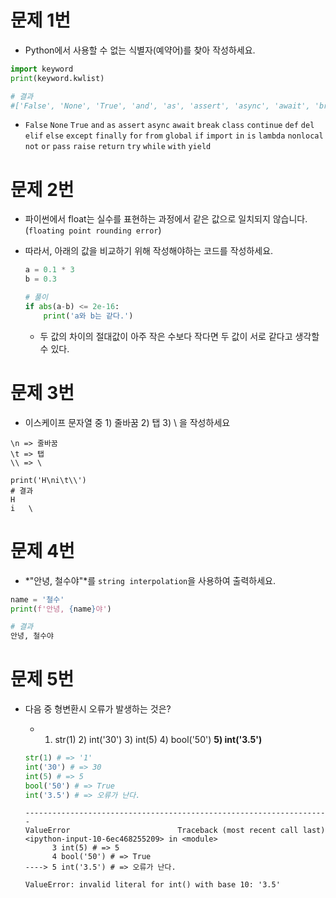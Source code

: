 # 문제 1번

* Python에서 사용할 수 없는 식별자(예약어)를 찾아 작성하세요.

```python
import keyword
print(keyword.kwlist)

# 결과
#['False', 'None', 'True', 'and', 'as', 'assert', 'async', 'await', 'break', 'class', 'continue', 'def', 'del', 'elif', 'else', 'except', 'finally', 'for', 'from', 'global', 'if', 'import', 'in', 'is', 'lambda', 'nonlocal', 'not', 'or', 'pass', 'raise', 'return', 'try', 'while', 'with', 'yield']
```

* `False` `None` `True` `and` `as` `assert` `async` `await` `break` `class` `continue` `def` `del` `elif` `else` `except` `finally` `for` `from` `global` `if` `import` `in` `is` `lambda` `nonlocal` `not` `or` `pass` `raise` `return` `try` `while` `with` `yield`

# 문제 2번

* 파이썬에서 float는 실수를 표현하는 과정에서 같은 값으로 일치되지 않습니다. (`floating point rounding error`)

* 따라서, 아래의 값을 비교하기 위해 작성해야하는 코드를 작성하세요.

  ```python
  a = 0.1 * 3
  b = 0.3
  
  # 풀이
  if abs(a-b) <= 2e-16:
      print('a와 b는 같다.')
  ```

  * 두 값의 차이의 절대값이 아주 작은 수보다 작다면 두 값이 서로 같다고 생각할 수 있다.



# 문제 3번

* 이스케이프 문자열 중 1) 줄바꿈 2) 탭 3) \ 을 작성하세요

```
\n => 줄바꿈
\t => 탭
\\ => \

print('H\ni\t\\')
# 결과
H
i	\
```



#  문제 4번

* *"안녕, 철수야"*를 `string interpolation`을 사용하여 출력하세요.

```python
name = '철수'
print(f'안녕, {name}야')

# 결과
안녕, 철수야
```



# 문제 5번

* 다음 중 형변환시 오류가 발생하는 것은?

  * 1) str(1)	2) int('30')	3) int(5)	4) bool('50')	**5) int('3.5')**

  ```python
  str(1) # => '1'
  int('30') # => 30
  int(5) # => 5
  bool('50') # => True
  int('3.5') # => 오류가 난다.
  ```

  ```
  --------------------------------------------------------------------
  ValueError                        Traceback (most recent call last)
  <ipython-input-10-6ec468255209> in <module>
        3 int(5) # => 5
        4 bool('50') # => True
  ----> 5 int('3.5') # => 오류가 난다.
  
  ValueError: invalid literal for int() with base 10: '3.5'
  
  ```
  
  

